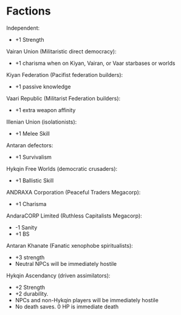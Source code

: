 Factions
===========
Independent:
- +1 Strength

Vairan Union (Militaristic direct democracy):
- +1 charisma when on Kiyan, Vairan, or Vaar starbases or worlds

Kiyan Federation (Pacifist federation builders):
- +1 passive knowledge

Vaari Republic (Militarist Federation builders):
- +1 extra weapon affinity

Illenian Union (isolationists):
- +1 Melee Skill

Antaran defectors:
- +1 Survivalism

Hykqin Free Worlds (democratic crusaders):
- +1 Ballistic Skill

ANDRAXA Corporation (Peaceful Traders Megacorp):
- +1 Charisma

AndaraCORP Limited (Ruthless Capitalists Megacorp):
- -1 Sanity 
- +1 BS

Antaran Khanate (Fanatic xenophobe spiritualists):
- +3 strength
- Neutral NPCs will be immediately hostile

Hykqin Ascendancy (driven assimilators):
- +2 Strength 
- +2 durability. 
- NPCs and non-Hykqin players will be immediately hostile
- No death saves. 0 HP is immediate death